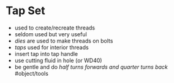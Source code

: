 # Tap Set
- used to  create/recreate threads
- seldom used but very useful
- *dies* are used to make threads on bolts
- *taps* used for interior threads
- insert tap into tap handle
- use cutting fluid in hole (or WD40)
- be gentle and do *half turns forwards and quarter turns back*
#object/tools